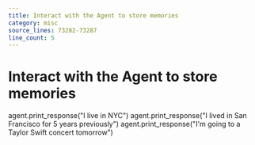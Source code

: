 ```yaml
---
title: Interact with the Agent to store memories
category: misc
source_lines: 73282-73287
line_count: 5
---
```


# Interact with the Agent to store memories
agent.print_response("I live in NYC")
agent.print_response("I lived in San Francisco for 5 years previously")
agent.print_response("I'm going to a Taylor Swift concert tomorrow")

